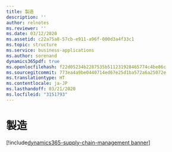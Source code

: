 ```yaml
---
title: 製造
description: ''
author: relnotes
ms.reviewer: ''
ms.date: 03/12/2020
ms.assetid: c22a75a8-57cb-e911-a96f-000d3a4f33c1
ms.topic: structure
ms.service: business-applications
ms.author: sorenand
dynamics365pdf: true
ms.openlocfilehash: f22d05234b2287535b511231928465774c4be86c
ms.sourcegitcommit: 773ea4a9be0440714ed67e25d1ba572a6a25072e
ms.translationtype: HT
ms.contentlocale: ja-JP
ms.lasthandoff: 03/21/2020
ms.locfileid: "3151793"
---
```

# <a name="manufacturing"></a>製造

[!include[dynamics365-supply-chain-management banner](../includes/dynamics365-supply-chain-management.md)]

<!--structure start-->

<!--structure end-->



